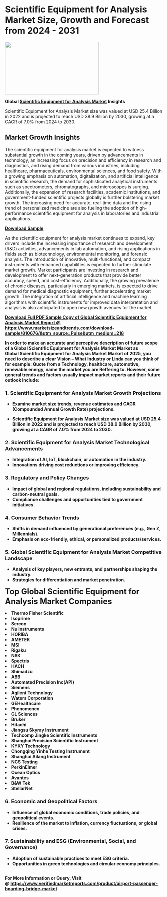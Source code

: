 <H1>Scientific Equipment for Analysis Market Size, Growth and Forecast from 2024 - 2031</H1><img class="aligncenter size-medium wp-image-584254" src="https://thirdeyenews.in/wp-content/uploads/2024/09/Global-Market-Research-300x168.jpeg" alt="" width="300" height="168" /><p><strong>Global&nbsp;<a href="https://www.marketsizeandtrends.com/download-sample/810676/&amp;utm_source=Pulse&amp;utm_medium=218">Scientific Equipment for Analysis Market</a> Insights</strong></p><p>Scientific Equipment for Analysis Market size was valued at USD 25.4 Billion in 2022 and is projected to reach USD 38.9 Billion by 2030, growing at a CAGR of 7.0% from 2024 to 2030.</p><p><h2>Market Growth Insights</h2> <p>The scientific equipment for analysis market is expected to witness substantial growth in the coming years, driven by advancements in technology, an increasing focus on precision and efficiency in research and diagnostics, and rising demand from various industries, including healthcare, pharmaceuticals, environmental sciences, and food safety. With a growing emphasis on automation, digitalization, and artificial intelligence in scientific research, the demand for sophisticated analytical instruments such as spectrometers, chromatographs, and microscopes is surging. Additionally, the expansion of research facilities, academic institutions, and government-funded scientific projects globally is further bolstering market growth. The increasing need for accurate, real-time data and the rising trend of personalized medicine are also fueling the adoption of high-performance scientific equipment for analysis in laboratories and industrial applications.</p> <p><strong><a href="#">Download Sample</a></strong></p> <p>As the scientific equipment for analysis market continues to expand, key drivers include the increasing importance of research and development (R&D) activities, advancements in lab automation, and rising applications in fields such as biotechnology, environmental monitoring, and forensic analysis. The introduction of innovative, multi-functional, and compact instruments with enhanced capabilities is expected to further stimulate market growth. Market participants are investing in research and development to offer next-generation products that provide better accuracy, speed, and cost-efficiency. Additionally, the growing prevalence of chronic diseases, particularly in emerging markets, is expected to drive demand for medical diagnostic equipment, further accelerating market growth. The integration of artificial intelligence and machine learning algorithms with scientific instruments for improved data interpretation and analysis is also anticipated to open new growth avenues for the market.</p> <p><strong><a href="#"></p><p><span class=""><strong>Download Full PDF Sample Copy of Global Scientific Equipment for Analysis Market Report</strong> @ <a href="https://www.marketsizeandtrends.com/download-sample/810676/&amp;utm_source=Pulse&amp;utm_medium=218" target="_blank">https://www.marketsizeandtrends.com/download-sample/810676/&amp;utm_source=Pulse&amp;utm_medium=218</a></span></p><p>In order to make an accurate and perceptive description of future scope of a Global&nbsp;Scientific Equipment for Analysis Market Market as Global&nbsp;Scientific Equipment for Analysis Market Market of 2025, you need to describe a clear Vision &ndash; What Industry or Linda can you think of for example: Quote from a Technology, healthcare, automotive, renewable energy, name the market you are Reffering to. However, some general trends and factors usually impact market reports and their future outlook include:</p><h3>1.&nbsp;<strong>Scientific Equipment for Analysis Market Growth Projections</strong></h3><ul><li>Examine market size trends, revenue estimates and CAGR (Compounded Annual Growth Rate) projections.</li><li><p>Scientific Equipment for Analysis Market size was valued at USD 25.4 Billion in 2022 and is projected to reach USD 38.9 Billion by 2030, growing at a CAGR of 7.0% from 2024 to 2030.</p></li></ul><h3>2.&nbsp;<strong>Scientific Equipment for Analysis Market Technological Advancements</strong></h3><ul><li>Integration of AI, IoT, blockchain, or automation in the industry.</li><li>Innovations driving cost reductions or improving efficiency.</li></ul><h3>3.&nbsp;<strong>Regulatory and Policy Changes</strong></h3><ul><li>Impact of global and regional regulations, including sustainability and carbon-neutral goals.</li><li>Compliance challenges and opportunities tied to government initiatives.</li></ul><h3>4.&nbsp;<strong>Consumer Behavior Trends</strong></h3><ul><li>Shifts in demand influenced by generational preferences (e.g., Gen Z, Millennials).</li><li>Emphasis on eco-friendly, ethical, or personalized products/services.</li></ul><h3>5.&nbsp;<strong>Global Scientific Equipment for Analysis Market Competitive Landscape</strong></h3><ul><li>Analysis of key players, new entrants, and partnerships shaping the industry.</li><li>Strategies for differentiation and market penetration.</li></ul><p data-pm-slice="1 1 []"><span style="color: inherit; font-family: inherit; font-size: 25px;">Top Global Scientific Equipment for Analysis Market Companies</span></p><div class="" data-test-id=""><p><li>Thermo Fisher Scientific</li><li> Isoprime</li><li> Sercon</li><li> Nu Instruments</li><li> HORIBA</li><li> AMETEK</li><li> MSI</li><li> Rigaku</li><li> NSK</li><li> Spectris</li><li> HACH</li><li> Shimadzu</li><li> ABB</li><li> Automated Precision Inc(API)</li><li> Siemens</li><li> Agilent Technology</li><li> Waters Corporation</li><li> GEHealthcare</li><li> Phenomenex</li><li> GL Sciences</li><li> Bruker</li><li> Hitachi</li><li> Jiangsu Skyray Instrument</li><li> Techcomp Jingke Scientific Instruments</li><li> Shanghai Precision Scientific Instrument</li><li> KYKY Technology</li><li> Chongqing Yinhe Testing Instrument</li><li> Shanghai Ailang Instrument</li><li> NCS Testing</li><li> PerkinElmer</li><li> Ocean Optics</li><li> Avantes</li><li> B&W Tek</li><li> StellarNet</li></p></div><h3>6.&nbsp;<strong>Economic and Geopolitical Factors</strong></h3><ul><li>Influence of global economic conditions, trade policies, and geopolitical events.</li><li>Resilience of the market to inflation, currency fluctuations, or global crises.</li></ul><h3>7.&nbsp;<strong>Sustainability and ESG (Environmental, Social, and Governance)</strong></h3><ul><li>Adoption of sustainable practices to meet ESG criteria.</li><li>Opportunities in green technologies and circular economy principles.</li></ul><h2><strong style="font-size: 14px;">For More Information or Query, Visit @&nbsp;</strong><a style="background-color: #ffffff; font-size: 14px;" href="https://www.marketsizeandtrends.com/report/scientific-equipment-for-analysis-market/" target="_blank">https://www.verifiedmarketreports.com/product/airport-passenger-boarding-bridge-market</a></h2>
